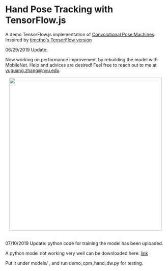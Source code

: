 # Hand Pose Tracking with TensorFlow.js
A demo TensorFlow.js implementation of [Convolutional Pose Machines](https://github.com/shihenw/convolutional-pose-machines-release).
Inspired by [timctho's TensorFlow version](https://github.com/timctho/convolutional-pose-machines-tensorflow)

06/29/2019 Update:

Now working on performance improvement by rebuilding the model with MobileNet. Help and advices are desired! Feel free to reach out to me at yuguang.zhang@nyu.edu.
<p align="center">
    <img src="http://giphygifs.s3.amazonaws.com/media/2Yj11FvB4SVYFeglky/giphy.gif", width="480">
</p>
<br/>
07/10/2019 Update:
python code for training the model has been uploaded.

A python model not working very well can be downloaded here:
[link](https://drive.google.com/open?id=1lH3ePmfRYZ2lVxCnVFYq5vOi4_3XutaW)

Put it under models/ , and run demo_cpm_hand_dw.py for testing.